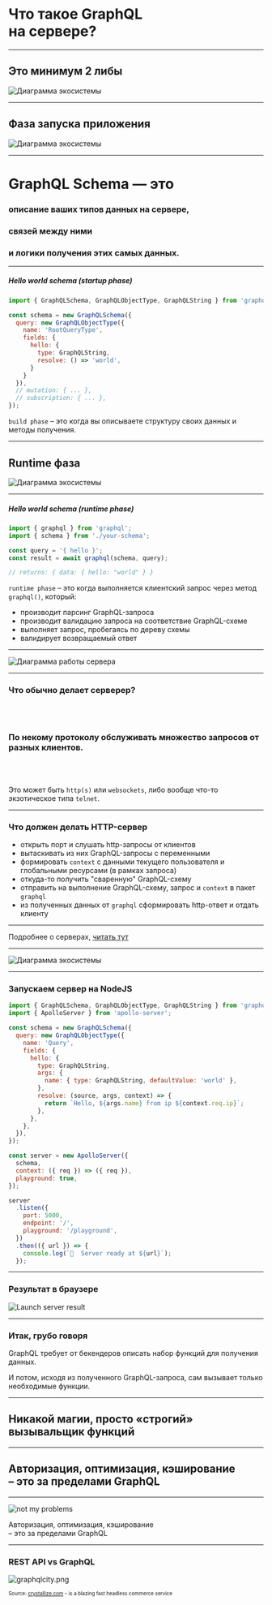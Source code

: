 # Что такое GraphQL <br/> на сервере?

-----

## Это минимум 2 либы

![Диаграмма экосистемы](./diagram-ecosystem.svg) <!-- .element: style="width: 90vw;" class="plain"  -->

-----

## Фаза запуска приложения

![Диаграмма экосистемы](./diagram-ecosystem-schema.svg) <!-- .element: style="width: 90vw;" class="plain"  -->

-----

# GraphQL Schema — это

### описание ваших типов данных на сервере, <!-- .element: class="fragment" -->

### связей между ними <!-- .element: class="fragment" -->

### и логики получения этих самых данных. <!-- .element: class="fragment" -->

-----

##### Hello world schema (startup phase)

```js
import { GraphQLSchema, GraphQLObjectType, GraphQLString } from 'graphql';

const schema = new GraphQLSchema({
  query: new GraphQLObjectType({
    name: 'RootQueryType',
    fields: {
      hello: {
        type: GraphQLString,
        resolve: () => 'world',
      }
    }
  }),
  // mutation: { ... },
  // subscription: { ... },
});

```

`build phase` – это когда вы описываете структуру своих данных и методы получения.

-----

## Runtime фаза

![Диаграмма экосистемы](./diagram-ecosystem-server.svg) <!-- .element: style="width: 90vw;" class="plain"  -->

-----

##### Hello world schema (runtime phase)

```js
import { graphql } from 'graphql';
import { schema } from './your-schema';

const query = '{ hello }';
const result = await graphql(schema, query);

// returns: { data: { hello: "world" } }

```

<span>`runtime phase` – это когда выполняется клиентский запрос через метод `graphql()`, который:</span> <!-- .element: class="fragment" -->

- производит парсинг GraphQL-запроса <!-- .element: class="fragment" -->
- производит валидацию запроса на соответствие GraphQL-схеме <!-- .element: class="fragment" -->
- выполняет запрос, пробегаясь по дереву схемы <!-- .element: class="fragment" -->
- валидирует возвращаемый ответ <!-- .element: class="fragment" -->

-----

![Диаграмма работы сервера](./diagram-server.svg) <!-- .element: style="width: 90vw;" class="plain"  -->
<!-- https://drive.google.com/file/d/1G-Iu_fZdrois9NZY1-5YGWNwELJEzy6Y/view?usp=sharing -->

-----

### Что обычно делает серверер?

<br />
<br />

### По некому протоколу обслуживать множество запросов от разных клиентов. <!-- .element: class="fragment" -->

<br />
<br />

<span>Это может быть `http(s)` или `websockets`, либо вообще что-то экзотическое типа `telnet`.</span> <!-- .element: class="fragment" -->

-----

### Что должен делать HTTP-сервер

- открыть порт и слушать http-запросы от клиентов
- вытаскивать из них GraphQL-запросы с переменными
- формировать `context` с данными текущего пользователя и глобальными ресурсами (в рамках запроса)
- откуда-то получить "сваренную" GraphQL-схему
- отправить на выполнение GraphQL-схему, запрос и `context` в пакет `graphql`
- из полученных данных от `graphql` сформировать http-ответ и отдать клиенту

-----

Подробнее о серверах, [читать тут](https://github.com/nodkz/conf-talks/tree/master/articles/graphql/server)

-----

![Диаграмма экосистемы](./diagram-ecosystem.svg) <!-- .element: style="width: 90vw;" class="plain"  -->

-----

### Запускаем сервер на NodeJS

```js
import { GraphQLSchema, GraphQLObjectType, GraphQLString } from 'graphql';
import { ApolloServer } from 'apollo-server';

const schema = new GraphQLSchema({
  query: new GraphQLObjectType({
    name: 'Query',
    fields: {
      hello: {
        type: GraphQLString,
        args: {
          name: { type: GraphQLString, defaultValue: 'world' },
        },
        resolve: (source, args, context) => {
          return `Hello, ${args.name} from ip ${context.req.ip}`;
        },
      },
    },
  }),
});

const server = new ApolloServer({
  schema,
  context: ({ req }) => ({ req }),
  playground: true,
});

server
  .listen({
    port: 5000,
    endpoint: '/',
    playground: '/playground',
  })
  .then(({ url }) => {
    console.log(`🚀  Server ready at ${url}`);
  });

```

<span class="fragment" data-code-focus="1-2" />
<span class="fragment" data-code-focus="4-18" />
<span class="fragment" data-code-focus="21-25" />
<span class="fragment" data-code-focus="27-35" />

-----

### Результат в браузере

![Launch server result](./launch-server.png)

-----

### Итак, грубо говоря <!-- .element: class="red" -->

GraphQL требует от бекендеров описать набор функций для получения данных. <!-- .element: class="fragment" -->

И потом, исходя из полученного GraphQL-запроса, сам вызывает только необходимые функции. <!-- .element: class="fragment" -->

-----

## Никакой магии, просто «строгий» вызывальщик функций

-----

## Авторизация, оптимизация, кэширование <br />– это за пределами GraphQL

-----

![not my problems](./graphql-rest-rpc.svg) <!-- .element: style="width: 600px;" class="plain"  -->

Авторизация, оптимизация, кэширование <br />– это за пределами GraphQL

-----

### REST API vs GraphQL

![graphqlcity.png](./graphqlcity.png) <!-- .element: style="width: 1200px;" class="plain"  -->

<div class="grey" style="font-size:0.7em">
  Source: <a href="https://crystallize.com/comics/rest-vs-graphql" target="_blank">crystallize.com</a> – is a blazing fast headless commerce service
</div>

